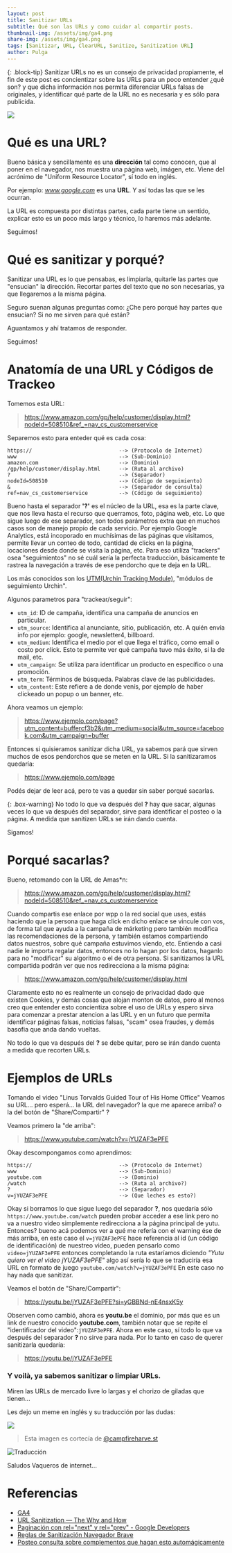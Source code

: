 ```yaml
---
layout: post
title: Sanitizar URLs
subtitle: Qué son las URLs y como cuidar al compartir posts.
thumbnail-img: /assets/img/ga4.png
share-img: /assets/img/ga4.png
tags: [Sanitizar, URL, ClearURL, Sanitize, Sanitization URL]
author: Pulga
---
```


{: .block-tip}
Sanitizar URLs no es un consejo de privacidad propiamente, el fin de este post es concientizar sobre las URLs para un poco entender ¿qué son? y que dicha información nos permita diferenciar URLs falsas de originales, y identificar qué parte de la URL no es necesaria y es sólo para publicida.

![](/assets/img/notbyai-es.svg)

# Qué es una URL?

Bueno básica y sencillamente es una **dirección** tal como conocen, que al poner en el navegador, nos muestra una página web, imágen, etc. Viene del acrónimo de "Uniform Resource Locator", sí todo en inglés.

Por ejemplo: *www.google.com* es una **URL**. Y así todas las que se les ocurran.

La URL es compuesta por distintas partes, cada parte tiene un sentido, explicar esto es un poco más largo y técnico, lo haremos más adelante.

Seguimos!

# Qué es sanitizar y porqué?

Sanitizar una URL es lo que pensabas, es limpiarla, quitarle las partes que "ensucian" la dirección. Recortar partes del texto que no son necesarias, ya que llegaremos a la misma página.

Seguro suenan algunas preguntas como: ¿Che pero porqué hay partes que ensucian? Si no me sirven para qué están?

Aguantamos y ahí tratamos de responder.

Seguimos!

# Anatomía de una URL y Códigos de Trackeo

Tomemos esta URL:

> https://www.amazon.com/gp/help/customer/display.html?nodeId=508510&ref_=nav_cs_customerservice

Separemos esto para enteder qué es cada cosa:

```
https://                            --> (Protocolo de Internet)
www                                 --> (Sub-Dominio)
amazon.com                          --> (Dominio)
/gp/help/customer/display.html      --> (Ruta al archivo)
?                                   --> (Separador)
nodeId=508510                       --> (Código de seguimiento)
&                                   --> (Separador de consulta)
ref=nav_cs_customerservice          --> (Código de seguimiento)
```

Bueno hasta el separador **'?'** es el núcleo de la URL, esa es la parte clave, que nos lleva hasta el recurso que querramos, foto, página web, etc.
Lo que sigue luego de ese separador, son todos parámetros extra que en muchos casos son de manejo propio de cada servicio. Por ejemplo Google Analytics, está incoporado en muchísimas de las páginas que visitamos, permite llevar un conteo de todo, cantidad de clicks en la página, locaciones desde donde se visita la página, etc. Para eso utiliza "trackers" osea "seguimientos" no sé cuál sería la perfecta traducción, básicamente te rastrea la navegación a través de ese pendorcho que te deja en la URL.

Los más conocidos son los [UTM(Urchin Tracking Module)](https://es.wikipedia.org/wiki/Par%C3%A1metros_UTM), "módulos de seguimiento Urchin".

Algunos parametros para "trackear/seguir":
* `utm_id`: ID de campaña, identifica una campaña de anuncios en particular.
* `utm_source`: Identifica al anunciante, sitio, publicación, etc. A quién envía info por ejemplo: google, newsletter4, billboard.
* `utm_medium`: Identifica el medio por el que llega el tráfico, como email o costo por click. Esto te permite ver qué campaña tuvo más éxito, si la de mail, etc.
* `utm_campaign`: Se utiliza para identificar un producto en específico o una promoción.
* `utm_term`: Términos de búsqueda. Palabras clave de las publicidades.
* `utm_content`: Este refiere a de donde venís, por ejemplo de haber clickeado un popup o un banner, etc.

Ahora veamos un ejemplo:

> https://www.ejemplo.com/page?utm_content=buffercf3b2&utm_medium=social&utm_source=facebook.com&utm_campaign=buffer

Entonces si quisieramos sanitizar dicha URL, ya sabemos pará que sirven muchos de esos pendorchos que se meten en la URL.
Si la sanitizaramos quedaría:

> https://www.ejemplo.com/page

Podés dejar de leer acá, pero te vas a quedar sin saber porqué sacarlas.

{: .box-warning}
No todo lo que va después del **?** hay que sacar, algunas veces lo que va después del separador, sirve para identificar el posteo o la página. A medida que sanitizen URLs se irán dando cuenta.

Sigamos!


# Porqué sacarlas?

Bueno, retomando con la URL de Amas*n:

> https://www.amazon.com/gp/help/customer/display.html?nodeId=508510&ref_=nav_cs_customerservice

Cuando compartis ese enlace por wpp o la red social que uses, estás haciendo que la persona que haga click en dicho enlace se vincule con vos, de forma tal que ayuda a la campaña de márketing pero también modifica las recomendaciones de la persona, y también estamos compartiendo datos nuestros, sobre qué campaña estuvimos viendo, etc.
Entiendo a casi nadie le importa regalar datos, entonces no lo hagan por los datos, haganlo para no "modificar" su algoritmo o el de otra persona.
Si sanitizamos la URL compartida podrán ver que nos redirecciona a la misma página:

> https://www.amazon.com/gp/help/customer/display.html

Claramente esto no es realmente un consejo de privacidad dado que existen Cookies, y demás cosas que alojan monton de datos, pero al menos creo que entender esto concientiza sobre el uso de URLs y espero sirva para comenzar a prestar atencion a las URL y en un futuro que permita identificar páginas falsas, noticias falsas, "scam" osea fraudes, y demás basofia que anda dando vueltas.

No todo lo que va después del **?** se debe quitar, pero se irán dando cuenta a medida que recorten URLs.

# Ejemplos de URLs

Tomando el video "Linus Torvalds Guided Tour of His Home Office"
Veamos su URL... pero esperá... la URL del navegador? la que me aparece arriba? o la del botón de "Share/Compartir" ?

Veamos primero la "de arriba":

> https://www.youtube.com/watch?v=jYUZAF3ePFE

Okay descompongamos como aprendimos:

```
https://                            --> (Protocolo de Internet)
www                                 --> (Sub-Dominio)
youtube.com                         --> (Dominio)
/watch                              --> (Ruta al archivo?)
?                                   --> (Separador)
v=jYUZAF3ePFE                       --> (Que leches es esto?)
```
Okay si borramos lo que sigue luego del separador **?**, nos quedaría sólo `https://www.youtube.com/watch` pueden probar acceder a ese link pero no va a nuestro video simplemente redirecciona a la página principal de yutu. Entonces? bueno acá podemos ver a qué me refería con el warning ése de más arriba, en este caso el `v=jYUZAF3ePFE` hace referencia al id (un código de identificación) de nuestreo video, pueden pensarlo como `video=jYUZAF3ePFE` entonces completando la ruta estaríamos diciendo *"Yutu quiero ver el video jYUZAF3ePFE"* algo así sería lo que se traduciría esa URL en formato de juego `youtube.com/watch?v=jYUZAF3ePFE`
En este caso no hay nada que sanitizar.

Veamos el botón de "Share/Compartir":

> https://youtu.be/jYUZAF3ePFE?si=yGBBNd-nE4nsxK5y

Observen como cambió, ahora es **youtu.be** el dominio, por más que es un link de nuestro conocido **youtube.com**, también notar que se repite el "identificador del video":`jYUZAF3ePFE`. Ahora en este caso, sí todo lo que va después del separador **?** no sirve para nada.
Por lo tanto en caso de querer sanitizarla quedaría:

> https://youtu.be/jYUZAF3ePFE

### Y voilà, ya sabemos sanitizar o limpiar URLs.

Miren las URLs de mercado livre lo largas y el chorizo de giladas que tienen...

Les dejo un meme en inglés y su traducción por las dudas:

![](/assets/img/meme_sanitizar.jpg)
> Esta imagen es cortecía de [@campfireharve.st](https://bsky.app/profile/campfireharve.st)

![Traducción](/assets/img/meme_sanitizar_traducido.png)


Saludos Vaqueros de internet...

# Referencias

- [GA4](https://ga-dev-tools.google/ga4/campaign-url-builder/)
- [URL Sanitization — The Why and How](https://faun.pub/url-sanitization-the-why-and-how-9f14e1547151)
- [Paginación con rel="next" y rel="prev" - Google Developers](https://developers.google.com/search/blog/2011/09/pagination-with-relnext-and-relprev?hl=es)
- [Reglas de Sanitización Navegador Brave](https://raw.githubusercontent.com/AdguardTeam/FiltersRegistry/master/filters/filter_17_TrackParam/filter.txt)
- [Posteo consulta sobre complementos que hagan esto automágicamente](https://orionfeedback.org/d/4375-remove-trackers-from-copied-urls)